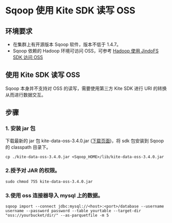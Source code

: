# Sqoop 使用 Kite SDK 读写 OSS

## 环境要求

* 在集群上有开源版本 Sqoop 软件，版本不低于 1.4.7。
* Sqoop 依赖的 Hadoop 环境可访问 OSS，可参考 [Hadoop 使用 JindoFS SDK 访问 OSS](./jindofs_sdk_how_to_hadoop.md)

## 使用 Kite SDK 读写 OSS

Sqoop 本身并不支持对 OSS 的读写，需要使用第三方 Kite SDK 进行 URI 的转换从而进行数据交互。

## 步骤
### 1. 安装 jar 包
下载最新的 jar 包 kite-data-oss-3.4.0.jar ([下载页面](/docs/jindofs_sdk_download.md))，将 sdk 包安装到 Sqoop 的 classpath 目录下。
```
cp ./kite-data-oss-3.4.0.jar <Sqoop_HOME>/lib/kite-data-oss-3.4.0.jar
```

### 2.授予对 JAR 的权限。
```
sudo chmod 755 kite-data-oss-3.4.0.jar
```
### 3.使用 oss 连接器导入 mysql 上的数据。
```
sqoop import --connect jdbc:mysql://<host>:<port>/database --username username --password password --table yourtable --target-dir "oss://yourbucket/dir/" --as-parquetfile -m 5
```